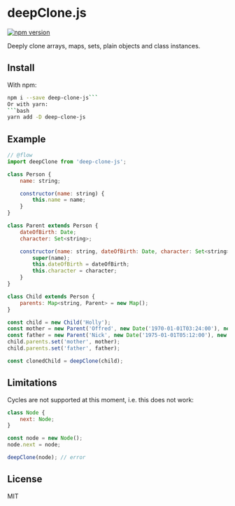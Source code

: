deepClone.js
===

[![npm version](https://badge.fury.io/js/deep-clone-js.svg)](https://badge.fury.io/js/deep-clone-js)

Deeply clone arrays, maps, sets, plain objects and class instances.

## Install

With npm:
```bash
npm i --save deep-clone-js```
Or with yarn:
```bash
yarn add -D deep-clone-js
```

## Example

```javascript
// @flow
import deepClone from 'deep-clone-js';

class Person {
    name: string;

    constructor(name: string) {
        this.name = name;
    }
}

class Parent extends Person {
    dateOfBirth: Date;
    character: Set<string>;

    constructor(name: string, dateOfBirth: Date, character: Set<string>) {
        super(name);
        this.dateOfBirth = dateOfBirth;
        this.character = character;
    }
}

class Child extends Person {
    parents: Map<string, Parent> = new Map();
}

const child = new Child('Holly');
const mother = new Parent('Offred', new Date('1970-01-01T03:24:00'), new Set(['kind', 'devotional']));
const father = new Parent('Nick', new Date('1975-01-01T05:12:00'), new Set(['calm', 'brave']));
child.parents.set('mother', mother);
child.parents.set('father', father);

const clonedChild = deepClone(child);
```

## Limitations

Cycles are not supported at this moment, i.e. this does not work:
```javascript
class Node {
    next: Node;
}

const node = new Node();
node.next = node;

deepClone(node); // error
```

## License

MIT
